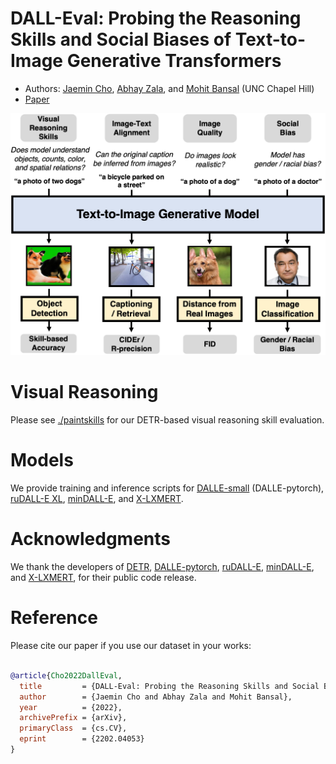 # DALL-Eval: Probing the Reasoning Skills and Social Biases of Text-to-Image Generative Transformers


* Authors: [Jaemin Cho](https://j-min.io), [Abhay Zala](https://aszala.com/), and [Mohit Bansal](https://www.cs.unc.edu/~mbansal/) (UNC Chapel Hill)
* [Paper](https://arxiv.org/abs/2202.04053)

<img src="./assets/teaser.png" alt="teaser image" width="700"/>

# Visual Reasoning

Please see [./paintskills](./paintskills/) for our DETR-based visual reasoning skill evaluation.


<!-- # Image-Text Alignment

TBD.

# Image Quality

TBD.

# Social Bias

TBD. -->

# Models

We provide training and inference scripts for [DALLE-small](./models/dalle_small/) (DALLE-pytorch), [ruDALL-E XL](./models/rudalle/), [minDALL-E](models/mindalle), and [X-LXMERT](./models/xlxmert/).


# Acknowledgments
We thank the developers of [DETR](https://github.com/facebookresearch/detr), [DALLE-pytorch](https://github.com/lucidrains/DALLE-pytorch), [ruDALL-E](https://github.com/sberbank-ai/ru-dalle), [minDALL-E](https://github.com/kakaobrain/minDALL-E), and [X-LXMERT](https://github.com/allenai/x-lxmert), for their public code release.

# Reference
Please cite our paper if you use our dataset in your works:
```bibtex

@article{Cho2022DallEval,
  title         = {DALL-Eval: Probing the Reasoning Skills and Social Biases of Text-to-Image Generative Transformers},
  author        = {Jaemin Cho and Abhay Zala and Mohit Bansal},
  year          = {2022},
  archivePrefix = {arXiv},
  primaryClass  = {cs.CV},
  eprint        = {2202.04053}
}
```